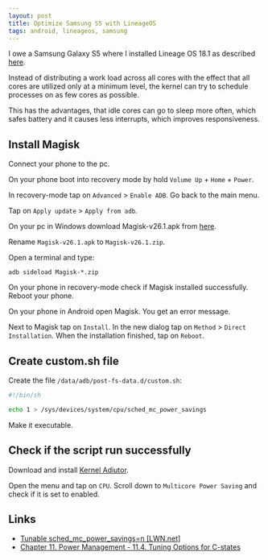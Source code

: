 ```yaml
---
layout: post
title: Optimize Samsung S5 with LineageOS
tags: android, lineageos, samsung
---
```


I owe a Samsung Galaxy S5 where I installed Lineage OS 18.1 as described [here](https://wiki.lineageos.org/devices/klte/install).

Instead of distributing a work load across all cores with the effect that all cores are utilized only at a minimum level, the kernel can try to schedule processes on as few cores as possible.

This has the advantages, that idle cores can go to sleep more often, which safes battery and it causes less interrupts, which improves responsiveness.

## Install Magisk

Connect your phone to the pc.

On your phone boot into recovery mode by hold `Volume Up` + `Home` + `Power`.

In recovery-mode tap on `Advanced` > `Enable ADB`. Go back to the main menu.

Tap on `Apply update` > `Apply from adb`.

On your pc in Windows download Magisk-v26.1.apk from [here](https://github.com/topjohnwu/Magisk/releases/download/v26.1/Magisk-v26.1.apk).

Rename `Magisk-v26.1.apk` to `Magisk-v26.1.zip`.

Open a terminal and type:

```
adb sideload Magisk-*.zip
```

On your phone in recovery-mode check if Magisk installed successfully. Reboot your phone.

On your phone in Android open Magisk. You get an error message.

Next to Magisk tap on `Install`. In the new dialog tap on `Method` > `Direct Installation`. When the installation finished, tap on `Reboot`.

## Create custom.sh file

Create the file `/data/adb/post-fs-data.d/custom.sh`:

```bash
#!/bin/sh

echo 1 > /sys/devices/system/cpu/sched_mc_power_savings
```

Make it executable.

## Check if the script run successfully

Download and install [Kernel Adiutor](https://f-droid.org/de/packages/com.nhellfire.kerneladiutor/).

Open  the menu and tap on `CPU`. Scroll down to `Multicore Power Saving` and check if it is set to enabled.

## Links

 - [Tunable sched_mc_power_savings=n [LWN.net]](https://lwn.net/Articles/297306/)
 - [Chapter 11. Power Management - 11.4. Tuning Options for C-states](http://www.vorkon.de/SU1210.001/drittanbieter/Dokumentation/openSUSE_11.4/manual/cha.tuning.power.html#sec.tuning.power.c-states.options)
